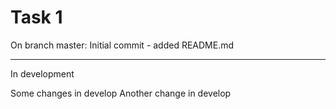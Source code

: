 # Task 1

On branch master: Initial commit - added README.md

--- 
In development

Some changes in develop
Another change in develop